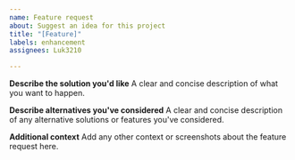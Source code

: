 ```yaml
---
name: Feature request
about: Suggest an idea for this project
title: "[Feature]"
labels: enhancement
assignees: Luk3210

---
```


**Describe the solution you'd like**
A clear and concise description of what you want to happen.

**Describe alternatives you've considered**
A clear and concise description of any alternative solutions or features you've considered.

**Additional context**
Add any other context or screenshots about the feature request here.
